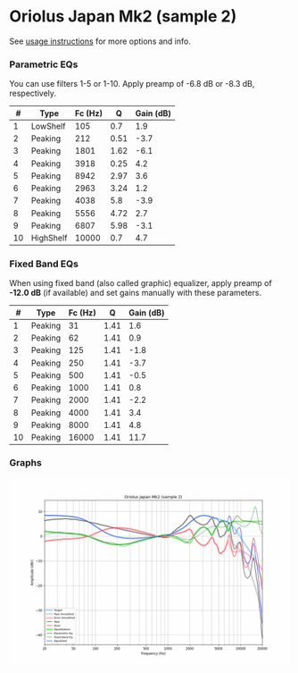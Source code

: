 # Oriolus Japan Mk2 (sample 2)
See [usage instructions](https://github.com/jaakkopasanen/AutoEq#usage) for more options and info.

### Parametric EQs
You can use filters 1-5 or 1-10. Apply preamp of -6.8 dB or -8.3 dB, respectively.

|   # | Type      |   Fc (Hz) |    Q |   Gain (dB) |
|-----|-----------|-----------|------|-------------|
|   1 | LowShelf  |       105 | 0.7  |         1.9 |
|   2 | Peaking   |       212 | 0.51 |        -3.7 |
|   3 | Peaking   |      1801 | 1.62 |        -6.1 |
|   4 | Peaking   |      3918 | 0.25 |         4.2 |
|   5 | Peaking   |      8942 | 2.97 |         3.6 |
|   6 | Peaking   |      2963 | 3.24 |         1.2 |
|   7 | Peaking   |      4038 | 5.8  |        -3.9 |
|   8 | Peaking   |      5556 | 4.72 |         2.7 |
|   9 | Peaking   |      6807 | 5.98 |        -3.1 |
|  10 | HighShelf |     10000 | 0.7  |         4.7 |

### Fixed Band EQs
When using fixed band (also called graphic) equalizer, apply preamp of **-12.0 dB** (if available) and set gains manually with these parameters.

|   # | Type    |   Fc (Hz) |    Q |   Gain (dB) |
|-----|---------|-----------|------|-------------|
|   1 | Peaking |        31 | 1.41 |         1.6 |
|   2 | Peaking |        62 | 1.41 |         0.9 |
|   3 | Peaking |       125 | 1.41 |        -1.8 |
|   4 | Peaking |       250 | 1.41 |        -3.7 |
|   5 | Peaking |       500 | 1.41 |        -0.5 |
|   6 | Peaking |      1000 | 1.41 |         0.8 |
|   7 | Peaking |      2000 | 1.41 |        -2.2 |
|   8 | Peaking |      4000 | 1.41 |         3.4 |
|   9 | Peaking |      8000 | 1.41 |         4.8 |
|  10 | Peaking |     16000 | 1.41 |        11.7 |

### Graphs
![](./Oriolus%20Japan%20Mk2%20(sample%202).png)
